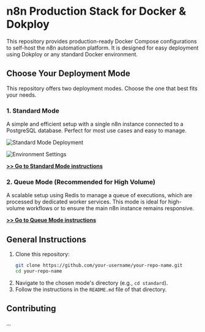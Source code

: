 # n8n Production Stack for Docker & Dokploy

This repository provides production-ready Docker Compose configurations to self-host the n8n automation platform. It is designed for easy deployment using Dokploy or any standard Docker environment.

## Choose Your Deployment Mode

This repository offers two deployment modes. Choose the one that best fits your needs.

### 1. Standard Mode

A simple and efficient setup with a single n8n instance connected to a PostgreSQL database. Perfect for most use cases and easy to manage.

![Standard Mode Deployment](https://i.ibb.co/Wv474sYq/zenploy-dokploy-docker-compose.png)

![Environment Settings](https://i.ibb.co/N6QZg9sH/zenploy-dokploy-environment-settings.png)

**[>> Go to Standard Mode instructions](./standard/)**

### 2. Queue Mode (Recommended for High Volume)

A scalable setup using Redis to manage a queue of executions, which are processed by dedicated worker services. This mode is ideal for high-volume workflows or to ensure the main n8n instance remains responsive.

**[>> Go to Queue Mode instructions](./queue/)**

## General Instructions

1.  Clone this repository:
    ```bash
    git clone https://github.com/your-username/your-repo-name.git
    cd your-repo-name
    ```
2.  Navigate to the chosen mode's directory (e.g., `cd standard`).
3.  Follow the instructions in the `README.md` file of that directory.

## Contributing
...
